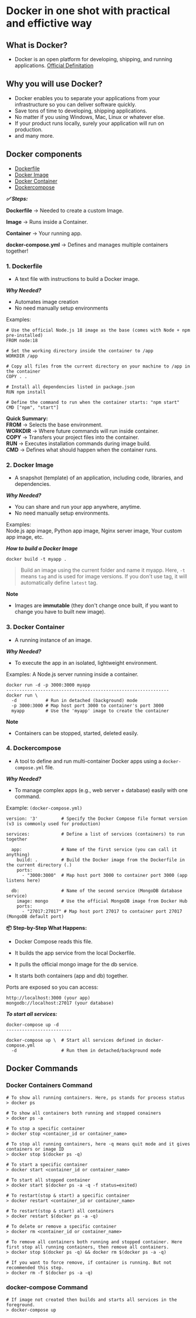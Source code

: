 # Docker in one shot with practical and effictive way

## What is Docker?
- Docker is an open platform for developing, shipping, and running applications. [Official Definitation](https://docs.docker.com/get-started/docker-overview/)

## Why you will use Docker?
- Docker enables you to separate your applications from your infrastructure so you can deliver software quickly.
- Save tons of time to developing, shipping applications.
- No matter if you using Windows, Mac, Linux or whatever else.
- If your product runs locally, surely your application will run on production.
- and many more.

## Docker components
- [Dockerfile](#1-dockerfile)
- [Docker Image](#2-docker-image)
- [Docker Container](#3-docker-container)
- [Dockercompose](#4-dockercompose)

***✅ Steps:***

**Dockerfile** → Needed to create a custom Image.

**Image** → Runs inside a Container.

**Container** → Your running app.

**docker-compose.yml** → Defines and manages multiple containers together!

### 1. Dockerfile
- A text file with instructions to build a Docker image.

***Why Needed?***
- Automates image creation
- No need manually setup environments

Examples:

```
# Use the official Node.js 18 image as the base (comes with Node + npm pre-installed)
FROM node:18

# Set the working directory inside the container to /app
WORKDIR /app

# Copy all files from the current directory on your machine to /app in the container
COPY . .

# Install all dependencies listed in package.json
RUN npm install

# Define the command to run when the container starts: "npm start"
CMD ["npm", "start"]

```
**Quick Summary:**<br/>
**FROM** → Selects the base environment.<br/>
**WORKDIR** → Where future commands will run inside container.<br/>
**COPY** → Transfers your project files into the container.<br/>
**RUN** → Executes installation commands during image build.<br/>
**CMD** → Defines what should happen when the container runs.<br/>

### 2. Docker Image
- A snapshot (template) of an application, including code, libraries, and dependencies.

***Why Needed?***
- You can share and run your app anywhere, anytime.
- No need manually setup environments.

Examples:  
Node.js app image, Python app image, Nginx server image, Your custom app image, etc.

***How to build a Docker Image***
```
docker build -t myapp .
```
> Build an image using the current folder and name it myapp. Here, `-t` means `tag` and is used for image versions. If you don't use tag, it will automatically define `latest` tag. 

**Note**
- Images are **immutable** (they don't change once built, if you want to change you have to built new image).

### 3. Docker Container
- A running instance of an image.

***Why Needed?***
- To execute the app in an isolated, lightweight environment.

Examples:
A Node.js server running inside a container.

```
docker run -d -p 3000:3000 myapp
--------------------------------------------------------------
docker run \
  -d           # Run in detached (background) mode
  -p 3000:3000 # Map host port 3000 to container's port 3000
  myapp        # Use the 'myapp' image to create the container
```

**Note**
- Containers can be stopped, started, deleted easily.

### 4. Dockercompose
- A tool to define and run multi-container Docker apps using a `docker-compose.yml` file.


***Why Needed?***
- To manage complex apps (e.g., web server + database) easily with one command.

Example: `(docker-compose.yml)`

```
version: '3'         # Specify the Docker Compose file format version (v3 is commonly used for production)

services:            # Define a list of services (containers) to run together

  app:               # Name of the first service (you can call it anything)
    build: .         # Build the Docker image from the Dockerfile in the current directory (.)
    ports:
      - "3000:3000"  # Map host port 3000 to container port 3000 (app listens here)

  db:                # Name of the second service (MongoDB database service)
    image: mongo     # Use the official MongoDB image from Docker Hub
    ports:
      - "27017:27017" # Map host port 27017 to container port 27017 (MongoDB default port)

```

**📦 Step-by-Step What Happens:**<br/>
- Docker Compose reads this file.

- It builds the app service from the local Dockerfile.

- It pulls the official mongo image for the db service.

- It starts both containers (app and db) together.

Ports are exposed so you can access:
```
http://localhost:3000 (your app)
mongodb://localhost:27017 (your database)
```


***To start all services:***

```
docker-compose up -d
-------------------------

docker-compose up \  # Start all services defined in docker-compose.yml
  -d                 # Run them in detached/background mode

```

## Docker Commands

### Docker Containers Command

```
# To show all running containers. Here, ps stands for process status
> docker ps

# To show all containers both running and stopped conainers
> docker ps -a

# To stop a specific container
> docker stop <container_id or container_name>

# To stop all running containers, here -q means quit mode and it gives containers or image ID
> docker stop $(docker ps -q)

# To start a specific container
> docker start <container_id or container_name>

# To start all stopped container
> docker start $(docker ps -a -q -f status=exited)

# To restart(stop & start) a specific container
> docker restart <container_id or container_name>

# To restart(stop & start) all containers
> docker restart $(docker ps -a -q)

# To delete or remove a specific container
> docker rm <container_id or container_name>

# To remove all containers both running and stopped container. Here first stop all running containers, then remove all containers.
> docker stop $(docker ps -q) && docker rm $(docker ps -a -q)

# If you want to force remove, if container is running. But not recommended this step.
> docker rm -f $(docker ps -a -q)

```

### docker-compose Command

```
# If image not created then builds and starts all services in the foreground.
> docker-compose up

```